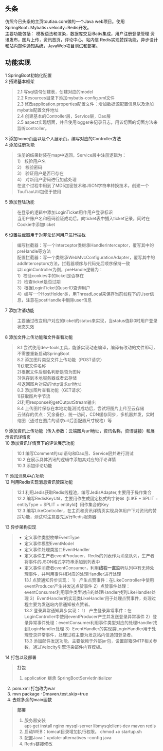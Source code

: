 ## 头条
仿照今日头条的主页toutiao.com做的一个Java web项目。使用SpringBoot+Mybatis+velocity+Redis开发。     
主要功能包括： 模板语法和渲染，数据库交互iBatis集成，用户注册登录管理 资讯发布，图片上传，资讯首页，评论中心，站内信 Redis实现赞踩功能，异步设计和站内邮件通知系统，JavaWeb项目测试和部署。   
## 功能实现        
1 SpringBoot初始化配置             
2 搭建基本框架
>      
> 2.1 写sql语句创建表，创建对应的model     
> 2.2 Resources目录下添加mybatis-config.xml文件   
> 2.3 修改application.properties配置文件：增加数据源配置信息以及添加mybatis配置文件地址    
> 2.4 创建基本的Controller层，Service层，Dao层       
> 2.5 aspect实现切面，并且使用logger来记录日志，用该切面的切面方法来监听controller。
    
3 添加home页面以及个人展示页，编写对应的Controller方法  
4  添加注册功能   
>注册的结果封装在map中返回，Service层中注册逻辑为：  
>1） 校验用户名   
>2） 校验密码  
>3） 验证用户是否已存在   
>4） 对新用户密码进行加盐处理   
>在这个过程中用到了MD5加密技术和JSON字符串转换技术，创建一个TouTiaoUtil包便于使用   

5 添加登陆功能
> 在登录的逻辑中添加LoginTicket用作用户登录标识   
> 当用户账户名和密码验证成功后，向ticket表中插入ticket记录，同时在Cookie中添加ticket

6 设置拦截器用于对非法访问用户进行拦截
> 编写拦截器：写一个Interceptor类继承HandlerInterceptor，覆写其中的preHandle等方法  
> 配置拦截器：写一个类继承WebMvcConfigurationAdapter，覆写其中的addInterceptors方法，拦截器顺序与代码先后顺序保持一致    
> 以LoginController为例，preHandle逻辑为：   
> 1）校验cookies中的ticket是否存在   
> 2）检查ticket是否过期   
> 3）根据LoginTicket的userID查询用户  
> 4）编写一个HostHolder类，用ThreadLocal来保存当前线程下的User信息，注意在postHandle中删除user信息  

7 添加注销功能   
>主要通过改变用户对应的ticket的status来实现，当status值非0时用户登录状态失效   

8 添加文件上传功能和文件查看功能
>8.1 尝试使用dev-tools工具，能够实现动态编译，编译有改动的文件即可，不需要重新启动SpringBoot   
>8.2 添加图片类型文件上传功能（POST请求）   
>1)获取文件名称  
>2)根据文件后缀名判断是否为图片   
>3)保存到本地服务器或者云存储   
>4)返回图片对应的http请求url地址    
>8.3 添加图片查看功能（GET请求）  
>1)获取图片字节流   
>2)利用response的getOutputStream输出   
>8.4 上传图片保存在本地功能测试成功后，尝试将图片上传至云存储  
>云储存的优点：冗余备份，统一访问，CDN缓存同步，多机器并发，实时缩图（通过在图片的请求url后面配置尺寸规格）等    

  
9 添加资讯上传功能（传入参数：云端图片url地址，资讯名称，资讯链接）和展示资讯详情页   
10 添加资讯详情页下的评论展示功能   
>10.1 编写Comment的sql语句和Dao层、Service层并进行测试   
>10.2 在展示具体资讯的逻辑中添加其对应的评论详情   
>10.3 添加评论功能    
      
11 添加消息中心功能     
12 利用Redis实现消息资讯赞踩功能   
>12.1 利用Jedis获取Redis线程池，编写JedisAdapter,主要用于操作集合    
>12.2 编写RedisKeyUtil，主要用作生成固定格式的字符串【LIKE + SPLIT + entityType + SPLIT + entityId】用作集合的Key   
>12.3 编写LikeController，在主页和资讯详情页实现具体用户下对资讯的赞踩功能，测试时注意要先运行Redis服务器  

13 异步架构实现
>* 定义事件类型枚举EventType   
>* 定义事件模型EventModel     
>* 定义事件处理类接口EventHandler        
>* 定义事件生产者eventProducer，Redis的列表作为消息队列，生产者将事件的JSON格式字符串添加到列表中   
>* 定义事件消费者eventConsumer，利用**线程一直**监听队列中有无待处理事件，并利用事件相对应的处理Handler进行处理   
>13.1 点赞通知异步实现： 1） 产生点赞事件：在LikeController中使用eventProducer产生并发送点赞事件 2）点赞事件处理：eventConsumer利用事件类型对应的处理Handler找到LikeHandler处理 3）EventHandler的实现类LikeHandler用于处理点赞事件，处理过程主要为发送站内信通知被点赞者。      
>13.2 登录异常通知异步实现： 1） 产生登录异常事件：在LoginController中使用eventProducer产生并发送登录异常事件 2）登录异常事件处理：eventConsumer利用事件类型对应的处理Handler找到LoginHandler处理 3）EventHandler的实现类LoginHandler用于处理登录异常事件，处理过程主要为发送站内信通知登录者。    
>13.3 添加邮件发送功能，主要依赖于外部jar包，设置邮箱SMTP相关参数，通过Velocity引擎渲染邮件内容模板。      

14 打包以及部署
> **打包**   
> 1. application 继承 SpringBootServletInitializer  
2. pom.xml 打包改为war   
3. mvn package -Dmaven.test.skip=true   
4. 去除多余的main函数 
    
>  **部署**     
>  1. 服务器安装   
apt-get install nginx mysql-server libmysqlclient-dev maven redis      
>  2. 启动WEB：tomcat目录增加执行权限。 chmod +x startup.sh  
> 3. 配置Java：update-alternatives –config java   
> 4. Redis链接修改
  
     

 
       